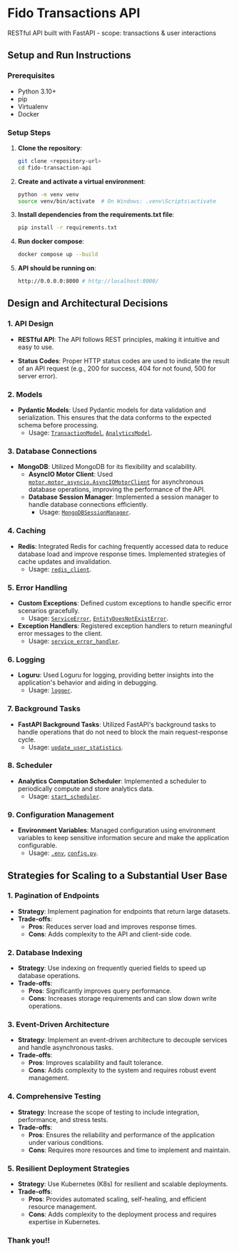# Fido Transactions API
RESTful API built with FastAPI - scope: transactions & user interactions

## Setup and Run Instructions

### Prerequisites

- Python 3.10+ 
- pip
- Virtualenv
- Docker

### Setup Steps

1. **Clone the repository**:
    ```bash
    git clone <repository-url>
    cd fido-transaction-api
    ```

2. **Create and activate a virtual environment**:
    ```bash
    python -m venv venv
    source venv/bin/activate  # On Windows: .venv\Scripts\activate
    ```

3. **Install dependencies from the requirements.txt file**:
    ```bash
    pip install -r requirements.txt
    ```

4. **Run docker compose**:
    ```bash
    docker compose up --build
    ```

5. **API should be running on**:
    ```bash
    http://0.0.0.0:8000 # http://localhost:8000/
    ```

## Design and Architectural Decisions

### 1. API Design
- **RESTful API**: The API follows REST principles, making it intuitive and easy to use.

- **Status Codes**: Proper HTTP status codes are used to indicate the result of an API request (e.g., 200 for success, 404 for not found, 500 for server error).

### 2. Models
- **Pydantic Models**: Used Pydantic models for data validation and serialization. This ensures that the data conforms to the expected schema before processing.
  - Usage: [`TransactionModel`](app/models/transaction_model.py), [`AnalyticsModel`](app/models/analytics_model.py).

### 3. Database Connections
- **MongoDB**: Utilized MongoDB for its flexibility and scalability.
  - **AsyncIO Motor Client**: Used [`motor.motor_asyncio.AsyncIOMotorClient`](app/database/database.py) for asynchronous database operations, improving the performance of the API.
  - **Database Session Manager**: Implemented a session manager to handle database connections efficiently.
    - Usage: [`MongoDBSessionManager`](app/database/database.py).

### 4. Caching
- **Redis**: Integrated Redis for caching frequently accessed data to reduce database load and improve response times. Implemented strategies of cache updates and invalidation.
  - Usage: [`redis_client`](app/config/redis_config.py).

### 5. Error Handling
- **Custom Exceptions**: Defined custom exceptions to handle specific error scenarios gracefully.
  - Usage: [`ServiceError`](app/exceptions/exceptions.py), [`EntityDoesNotExistError`](app/exceptions/exceptions.py).
- **Exception Handlers**: Registered exception handlers to return meaningful error messages to the client.
  - Usage: [`service_error_handler`](app/exceptions/exception_handler.py).

### 6. Logging
- **Loguru**: Used Loguru for logging, providing better insights into the application's behavior and aiding in debugging.
  - Usage: [`logger`](app/config/logging.py).

### 7. Background Tasks
- **FastAPI Background Tasks**: Utilized FastAPI's background tasks to handle operations that do not need to block the main request-response cycle.
  - Usage: [`update_user_statistics`](app/tasks/background_tasks.py).

### 8. Scheduler
- **Analytics Computation Scheduler**: Implemented a scheduler to periodically compute and store analytics data.
  - Usage: [`start_scheduler`](app/tasks/scheduler.py).

### 9. Configuration Management
- **Environment Variables**: Managed configuration using environment variables to keep sensitive information secure and make the application configurable.
  - Usage: [`.env`](.env), [`config.py`](app/config/config.py).


## Strategies for Scaling to a Substantial User Base


### 1. Pagination of Endpoints
- **Strategy**: Implement pagination for endpoints that return large datasets.
- **Trade-offs**: 
  - **Pros**: Reduces server load and improves response times.
  - **Cons**: Adds complexity to the API and client-side code.

### 2. Database Indexing
- **Strategy**: Use indexing on frequently queried fields to speed up database operations.
- **Trade-offs**: 
  - **Pros**: Significantly improves query performance.
  - **Cons**: Increases storage requirements and can slow down write operations.

### 3. Event-Driven Architecture
- **Strategy**: Implement an event-driven architecture to decouple services and handle asynchronous tasks.
- **Trade-offs**: 
  - **Pros**: Improves scalability and fault tolerance.
  - **Cons**: Adds complexity to the system and requires robust event management.

### 4. Comprehensive Testing
- **Strategy**: Increase the scope of testing to include integration, performance, and stress tests.
- **Trade-offs**: 
  - **Pros**: Ensures the reliability and performance of the application under various conditions.
  - **Cons**: Requires more resources and time to implement and maintain.

### 5. Resilient Deployment Strategies
- **Strategy**: Use Kubernetes (K8s) for resilient and scalable deployments.
- **Trade-offs**: 
  - **Pros**: Provides automated scaling, self-healing, and efficient resource management.
  - **Cons**: Adds complexity to the deployment process and requires expertise in Kubernetes.


### Thank you!!